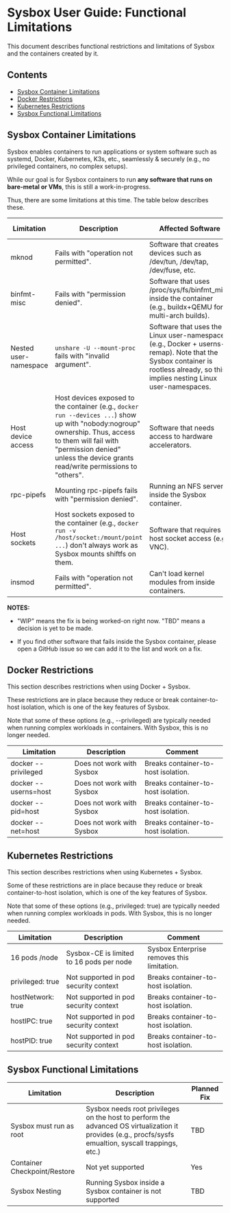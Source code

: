 # Sysbox User Guide: Functional Limitations

This document describes functional restrictions and limitations of Sysbox and
the containers created by it.

## Contents

-   [Sysbox Container Limitations](#sysbox-container-limitations)
-   [Docker Restrictions](#docker-restrictions)
-   [Kubernetes Restrictions](#kubernetes-restrictions)
-   [Sysbox Functional Limitations](#sysbox-functional-limitations)

## Sysbox Container Limitations

Sysbox enables containers to run applications or system software such as
systemd, Docker, Kubernetes, K3s, etc., seamlessly & securely (e.g., no
privileged containers, no complex setups).

While our goal is for Sysbox containers to run **any software that runs on
bare-metal or VMs**, this is still a work-in-progress. 

Thus, there are some limitations at this time. The table below describes these.

| Limitation    | Description       | Affected Software | Planned Fix |
| --------      | --------------- | ----- | :--: |
| mknod         | Fails with "operation not permitted". | Software that creates devices such as /dev/tun, /dev/tap, /dev/fuse, etc. | WIP |
| binfmt-misc   | Fails with "permission denied". | Software that uses /proc/sys/fs/binfmt_misc inside the container (e.g., buildx+QEMU for multi-arch builds). | WIP |
| Nested user-namespace | `unshare -U --mount-proc` fails with "invalid argument". | Software that uses the Linux user-namespace (e.g., Docker + userns-remap). Note that the Sysbox container is rootless already, so this implies nesting Linux user-namespaces. | Yes |
| Host device access | Host devices exposed to the container (e.g., `docker run --devices ...`) show up with "nobody:nogroup" ownership. Thus, access to them will fail with "permission denied" unless the device grants read/write permissions to "others". | Software that needs access to hardware accelerators. | Yes | 
| rpc-pipefs    | Mounting rpc-pipefs fails with "permission denied". | Running an NFS server inside the Sysbox container. | Yes |
| Host sockets  | Host sockets exposed to the container (e.g., `docker run -v /host/socket:/mount/point ...`) don't always work as Sysbox mounts shiftfs on them. | Software that requires host socket access (e.g, VNC). | Yes |
| insmod        | Fails with "operation not permitted". | Can't load kernel modules from inside containers. | TBD |


**NOTES:** 

* "WIP" means the fix is being worked-on right now. "TBD" means a
  decision is yet to be made.

* If you find other software that fails inside the Sysbox container, please open
  a GitHub issue so we can add it to the list and work on a fix.

## Docker Restrictions

This section describes restrictions when using Docker + Sysbox.

These restrictions are in place because they reduce or break container-to-host
isolation, which is one of the key features of Sysbox.

Note that some of these options (e.g., --privileged) are typically needed when
running complex workloads in containers. With Sysbox, this is no longer needed.

| Limitation    | Description     | Comment |
| ----------    | --------------- | ------- |
| docker --privileged | Does not work with Sysbox | Breaks container-to-host isolation. |
| docker --userns=host | Does not work with Sysbox | Breaks container-to-host isolation. |
| docker --pid=host | Does not work with Sysbox | Breaks container-to-host isolation. |
| docker --net=host | Does not work with Sysbox | Breaks container-to-host isolation. |


## Kubernetes Restrictions

This section describes restrictions when using Kubernetes + Sysbox.

Some of these restrictions are in place because they reduce or break
container-to-host isolation, which is one of the key features of Sysbox.

Note that some of these options (e.g., privileged: true) are typically needed when
running complex workloads in pods. With Sysbox, this is no longer needed.

| Limitation    | Description     | Comment |
| ----------    | --------------- | ------- |
| 16 pods /node | Sysbox-CE is limited to 16 pods per node | Sysbox Enterprise removes this limitation. |
| privileged: true  | Not supported in pod security context | Breaks container-to-host isolation. |
| hostNetwork: true  | Not supported in pod security context | Breaks container-to-host isolation. |
| hostIPC: true  | Not supported in pod security context | Breaks container-to-host isolation. |
| hostPID: true  | Not supported in pod security context | Breaks container-to-host isolation. |

## Sysbox Functional Limitations

| Limitation    | Description     | Planned Fix |
| ----------    | --------------- | ------- |
| Sysbox must run as root | Sysbox needs root privileges on the host to perform the advanced OS virtualization it provides (e.g., procfs/sysfs emualtion, syscall trappings, etc.) | TBD |
| Container Checkpoint/Restore | Not yet supported | Yes |
| Sysbox Nesting | Running Sysbox inside a Sysbox container is not supported | TBD | 

